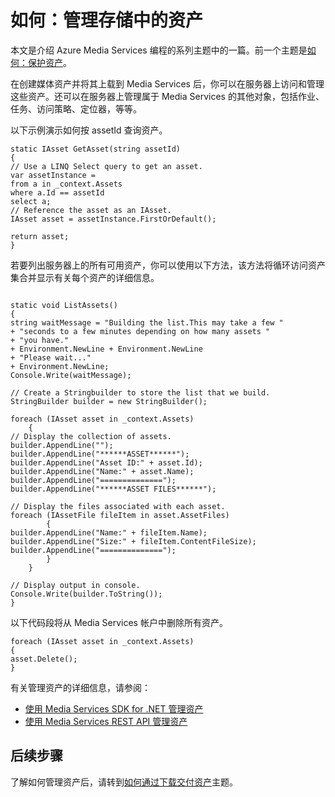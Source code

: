 <properties linkid="develop-media-services-how-to-guides-manage-assets" urlDisplayName="Manage Assets in Media Services" pageTitle="How to Manage Assets in Media Services - Azure" metaKeywords="" description="Learn how to manage assets on Media Services. You can also manage jobs, tasks, access policies, locators, and more. Code samples are written in C# and use the Media Services SDK for .NET." metaCanonical="" services="media-services" documentationCenter="" title="How to: Manage Assets in storage" authors="migree" solutions="" manager="" editor="" />

如何：管理存储中的资产
======================

本文是介绍 Azure Media Services 编程的系列主题中的一篇。前一个主题是[如何：保护资产](http://go.microsoft.com/fwlink/?LinkID=301813&clcid=0x409)。

在创建媒体资产并将其上载到 Media Services 后，你可以在服务器上访问和管理这些资产。还可以在服务器上管理属于 Media Services 的其他对象，包括作业、任务、访问策略、定位器，等等。

以下示例演示如何按 assetId 查询资产。

``` {}
static IAsset GetAsset(string assetId)
{
// Use a LINQ Select query to get an asset.
var assetInstance =
from a in _context.Assets
where a.Id == assetId
select a;
// Reference the asset as an IAsset.
IAsset asset = assetInstance.FirstOrDefault();

return asset;
}
```

若要列出服务器上的所有可用资产，你可以使用以下方法，该方法将循环访问资产集合并显示有关每个资产的详细信息。

``` {}
 
static void ListAssets()
{
string waitMessage = "Building the list.This may take a few "
+ "seconds to a few minutes depending on how many assets "
+ "you have."
+ Environment.NewLine + Environment.NewLine
+ "Please wait..."
+ Environment.NewLine;
Console.Write(waitMessage);

// Create a Stringbuilder to store the list that we build. 
StringBuilder builder = new StringBuilder();

foreach (IAsset asset in _context.Assets)
    {
// Display the collection of assets.
builder.AppendLine("");
builder.AppendLine("******ASSET******");
builder.AppendLine("Asset ID:" + asset.Id);
builder.AppendLine("Name:" + asset.Name);
builder.AppendLine("==============");
builder.AppendLine("******ASSET FILES******");

// Display the files associated with each asset. 
foreach (IAssetFile fileItem in asset.AssetFiles)
        {
builder.AppendLine("Name:" + fileItem.Name);
builder.AppendLine("Size:" + fileItem.ContentFileSize);
builder.AppendLine("==============");
        }
    }

// Display output in console.
Console.Write(builder.ToString());
}
```

以下代码段将从 Media Services 帐户中删除所有资产。

``` {}
foreach (IAsset asset in _context.Assets)
{
asset.Delete();
}
```

有关管理资产的详细信息，请参阅：

-   [使用 Media Services SDK for .NET 管理资产](http://msdn.microsoft.com/zh-cn/library/jj129589.aspx)
-   [使用 Media Services REST API 管理资产](http://msdn.microsoft.com/zh-cn/library/jj129583.aspx)

后续步骤
--------

了解如何管理资产后，请转到[如何通过下载交付资产](http://go.microsoft.com/fwlink/?LinkID=301734&clcid=0x409)主题。

